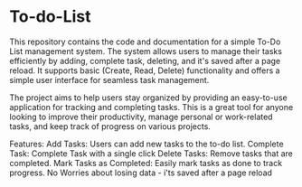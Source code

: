 # To-do-List
This repository contains the code and documentation for a simple To-Do List management system. 
The system allows users to manage their tasks efficiently by adding, complete task, deleting, and it's saved after a page reload. It supports basic (Create, Read, Delete) functionality and offers a simple user interface for seamless task management.

The project aims to help users stay organized by providing an easy-to-use application for tracking and completing tasks. This is a great tool for anyone looking to improve their productivity, manage personal or work-related tasks, and keep track of progress on various projects.

Features:
Add Tasks: Users can add new tasks to the to-do list.
Complete Task: Complete Task with a single click
Delete Tasks: Remove tasks that are completed.
Mark Tasks as Completed: Easily mark tasks as done to track progress.
No Worries about losing data - i'ts saved after a page reload
